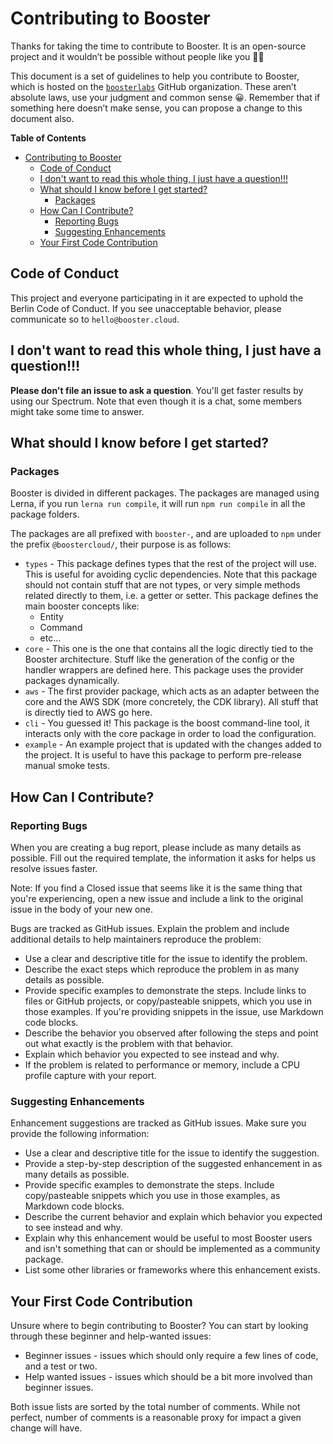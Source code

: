 # Contributing to Booster

Thanks for taking the time to contribute to Booster. It is an open-source project and it wouldn’t be possible without people like you 🙏🎉

This document is a set of guidelines to help you contribute to Booster, which is hosted on the [`boosterlabs`](https://github.com/boosterlabs) GitHub
organization. These aren’t absolute laws, use your judgment and common sense 😀.
Remember that if something here doesn’t make sense, you can propose a change to this document also.

<!-- markdown-toc start - Don't edit this section. Run M-x markdown-toc-refresh-toc -->

**Table of Contents**

- [Contributing to Booster](#contributing-to-booster)
  - [Code of Conduct](#code-of-conduct)
  - [I don't want to read this whole thing, I just have a question!!!](#i-dont-want-to-read-this-whole-thing-i-just-have-a-question)
  - [What should I know before I get started?](#what-should-i-know-before-i-get-started)
    - [Packages](#packages)
  - [How Can I Contribute?](#how-can-i-contribute)
    - [Reporting Bugs](#reporting-bugs)
    - [Suggesting Enhancements](#suggesting-enhancements)
  - [Your First Code Contribution](#your-first-code-contribution)

<!-- markdown-toc end -->

## Code of Conduct

This project and everyone participating in it are expected to uphold the Berlin Code of Conduct.
If you see unacceptable behavior, please communicate so to `hello@booster.cloud`.

## I don't want to read this whole thing, I just have a question!!!

**Please don't file an issue to ask a question**. You'll get faster results by using our Spectrum.
Note that even though it is a chat, some members might take some time to answer.

## What should I know before I get started?

### Packages

Booster is divided in different packages. The packages are managed using Lerna, if you run `lerna run compile`,
it will run `npm run compile` in all the package folders.

The packages are all prefixed with `booster-`, and are uploaded to `npm` under the prefix `@boostercloud/`, their purpose is as follows:

- `types` - This package defines types that the rest of the project will use. This is useful for avoiding cyclic dependencies. Note that this package should not contain stuff that are not types, or very simple methods related directly to them, i.e. a getter or setter. This package defines the main booster concepts like:
  - Entity
  - Command
  - etc…
- `core` - This one is the one that contains all the logic directly tied to the Booster architecture. Stuff like the generation of the config or the handler wrappers are defined here. This package uses the provider packages dynamically.
- `aws` - The first provider package, which acts as an adapter between the core and the AWS SDK (more concretely, the CDK library). All stuff that is directly tied to AWS go here.
- `cli` - You guessed it! This package is the boost command-line tool, it interacts only with the core package in order to load the configuration.
- `example` - An example project that is updated with the changes added to the project. It is useful to have this package to perform pre-release manual smoke tests.

## How Can I Contribute?

### Reporting Bugs

When you are creating a bug report, please include as many details as possible. Fill out the required template, the information it asks for helps us resolve issues faster.

Note: If you find a Closed issue that seems like it is the same thing that you're experiencing, open a new issue and include a link to the original issue in the body of your new one.

Bugs are tracked as GitHub issues. Explain the problem and include additional details to help maintainers reproduce the problem:

- Use a clear and descriptive title for the issue to identify the problem.
- Describe the exact steps which reproduce the problem in as many details as possible.
- Provide specific examples to demonstrate the steps. Include links to files or GitHub projects, or copy/pasteable snippets, which you use in those examples. If you're providing snippets in the issue, use Markdown code blocks.
- Describe the behavior you observed after following the steps and point out what exactly is the problem with that behavior.
- Explain which behavior you expected to see instead and why.
- If the problem is related to performance or memory, include a CPU profile capture with your report.

### Suggesting Enhancements

Enhancement suggestions are tracked as GitHub issues. Make sure you provide the following information:

- Use a clear and descriptive title for the issue to identify the suggestion.
- Provide a step-by-step description of the suggested enhancement in as many details as possible.
- Provide specific examples to demonstrate the steps. Include copy/pasteable snippets which you use in those examples, as Markdown code blocks.
- Describe the current behavior and explain which behavior you expected to see instead and why.
- Explain why this enhancement would be useful to most Booster users and isn't something that can or should be implemented as a community package.
- List some other libraries or frameworks where this enhancement exists.

## Your First Code Contribution

Unsure where to begin contributing to Booster? You can start by looking through these beginner and help-wanted issues:

- Beginner issues - issues which should only require a few lines of code, and a test or two.
- Help wanted issues - issues which should be a bit more involved than beginner issues.

Both issue lists are sorted by the total number of comments. While not perfect, number of comments is a reasonable proxy for impact a given change will have.
